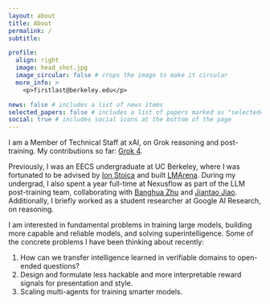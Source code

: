 ```yaml
---
layout: about
title: About
permalink: /
subtitle: 

profile:
  align: right
  image: head_shot.jpg
  image_circular: false # crops the image to make it circular
  more_info: >
    <p>firstlast@berkeley.edu</p>

news: false # includes a list of news items
selected_papers: false # includes a list of papers marked as "selected={true}"
social: true # includes social icons at the bottom of the page
---
```


I am a Member of Technical Staff at xAI, on Grok reasoning and post-training. My contributions so far: [Grok 4](https://x.ai/news/grok-4).

Previously, I was an EECS undergraduate at UC Berkeley, where I was fortunated to be advised by [Ion Stoica](https://people.eecs.berkeley.edu/~istoica/) and built [LMArena](https://lmarena.ai/). During my undergrad, I also spent a year full-time at Nexusflow as part of the LLM post-training team, collaborating with [Banghua Zhu](https://people.eecs.berkeley.edu/~banghua/) and [Jiantao Jiao](https://people.eecs.berkeley.edu/~jiantao/). Additionally, I briefly worked as a student researcher at Google AI Research, on reasoning.

I am interested in fundamental problems in training large models, building more capable and reliable models, and solving superintelligence. Some of the concrete problems I have been thinking about recently:
1. How can we transfer intelligence learned in verifiable domains to open-ended questions?
2. Design and formulate less hackable and more interpretable reward signals for presentation and style.
3. Scaling multi-agents for training smarter models.
